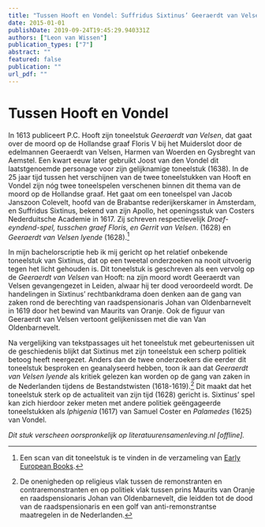 ```yaml
---
title: "Tussen Hooft en Vondel: Suffridus Sixtinus’ Geeraerdt van Velsen lyende"
date: 2015-01-01
publishDate: 2019-09-24T19:45:29.940331Z
authors: ["Leon van Wissen"]
publication_types: ["7"]
abstract: ""
featured: false
publication: ""
url_pdf: ""
---
```


# Tussen Hooft en Vondel

In 1613 publiceert P.C. Hooft zijn toneelstuk *Geeraerdt van Velsen*, dat gaat over de moord op de Hollandse graaf Floris V bij het Muiderslot door de edelmannen Geeraerdt van Velsen, Harmen van Woerden en Gysbreght van Aemstel. Een kwart eeuw later gebruikt Joost van den Vondel dit laatstgenoemde personage voor zijn gelijknamige toneelstuk (1638). In de 25 jaar tijd tussen het verschijnen van de twee toneelstukken van Hooft en Vondel zijn nóg twee toneelspelen verschenen binnen dit thema van de moord op de Hollandse graaf. Het gaat om een toneelspel van Jacob Janszoon Colevelt, hoofd van de Brabantse rederijkerskamer in Amsterdam, en Suffridus Sixtinus, bekend van zijn Apollo, het openingsstuk van Costers Nederduitsche Academie in 1617. Zij schreven respectievelijk *Droef-eyndend-spel, tusschen graef Floris, en Gerrit van Velsen*. (1628) en *Geeraerdt van Velsen lyende* (1628).[^1]

In mijn bachelorscriptie heb ik mij gericht op het relatief onbekende toneelstuk van Sixtinus, dat op een tweetal onderzoeken na nooit uitvoerig tegen het licht gehouden is. Dit toneelstuk is geschreven als een vervolg op de *Geeraerdt van Velsen* van Hooft: na zijn moord wordt Geeraerdt van Velsen gevangengezet in Leiden, alwaar hij ter dood veroordeeld wordt. De handelingen in Sixtinus’ rechtbankdrama doen denken aan de gang van zaken rond de berechting van raadspensionaris Johan van Oldenbarnevelt in 1619 door het bewind van Maurits van Oranje. Ook de figuur van Geeraerdt van Velsen vertoont gelijkenissen met die van Van Oldenbarnevelt.

Na vergelijking van tekstpassages uit het toneelstuk met gebeurtenissen uit de geschiedenis blijkt dat Sixtinus met zijn toneelstuk een scherp politiek betoog heeft neergezet. Anders dan de twee onderzoekers die eerder dit toneelstuk besproken en geanalyseerd hebben, toon ik aan dat *Geeraerdt van Velsen lyende* als kritiek gelezen kan worden op de gang van zaken in de Nederlanden tijdens de Bestandstwisten (1618-1619).[^2] Dit maakt dat het toneelstuk sterk op de actualiteit van zijn tijd (1628) gericht is. Sixtinus’ spel kan zich hierdoor zeker meten met andere politiek geëngageerde toneelstukken als *Iphigenia* (1617) van Samuel Coster en *Palamedes* (1625) van Vondel.

*Dit stuk verscheen oorspronkelijk op literatuurensamenleving.nl [offline].*

[^1]: Een scan van dit toneelstuk is te vinden in de verzameling van [Early European Books](http://gateway.proquest.com/openurl?url_ver=Z39.88-2004&res_dat=xri:eurobo:&rft_dat=xri:eurobo:rec:ned-kbn-all-00005302-001).

[^2]: De onenigheden op religieus vlak tussen de remonstranten en contraremonstranten en op politiek vlak tussen prins Maurits van Oranje en raadspensionaris Johan van Oldenbarnevelt, die leidden tot de dood van de raadspensionaris en een golf van anti-remonstrantse maatregelen in de Nederlanden.